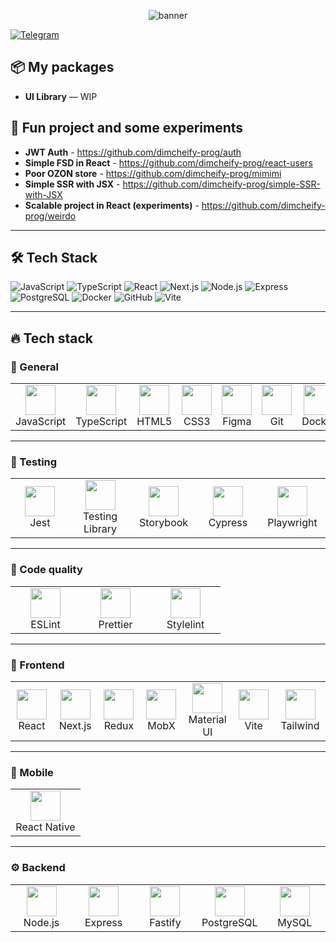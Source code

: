  
<!-- Баннер / заголовок -->
<p align="center">
  <img src="https://capsule-render.vercel.app/api?text=Here%20we%20go%20again&animation=fadeIn&type=waving&color=gradient&height=200&fontSize=50" alt="banner" />
</p>

[![Telegram](https://img.shields.io/badge/Telegram-@dimcheify-blue?logo=telegram)](https://t.me/@dimcheify)  

## 📦 My packages

- **UI Library** — WIP

## 🚀 Fun project and some experiments

- **JWT Auth** - https://github.com/dimcheify-prog/auth
- **Simple FSD in React** - https://github.com/dimcheify-prog/react-users
- **Poor OZON store** - https://github.com/dimcheify-prog/mimimi
- **Simple SSR with JSX** - https://github.com/dimcheify-prog/simple-SSR-with-JSX
- **Scalable project in React (experiments)** - https://github.com/dimcheify-prog/weirdo

---

## 🛠 Tech Stack

![JavaScript](https://img.shields.io/badge/JavaScript-F7DF1E?logo=javascript&logoColor=000)
![TypeScript](https://img.shields.io/badge/TypeScript-3178C6?logo=typescript&logoColor=fff)
![React](https://img.shields.io/badge/React-61DAFB?logo=react&logoColor=000)
![Next.js](https://img.shields.io/badge/Next.js-000000?logo=next.js)
![Node.js](https://img.shields.io/badge/Node.js-339933?logo=node.js&logoColor=fff)
![Express](https://img.shields.io/badge/Express-000000?logo=express&logoColor=fff)
![PostgreSQL](https://img.shields.io/badge/PostgreSQL-4169E1?logo=postgresql&logoColor=fff)
![Docker](https://img.shields.io/badge/Docker-2496ED?logo=docker&logoColor=fff)
![GitHub](https://img.shields.io/badge/GitHub-181717?logo=github)
![Vite](https://img.shields.io/badge/Vite-646CFF?logo=vite&logoColor=fff)

---

## 🔥 Tech stack

### 🧩 General
<table>
  <tr>
    <td align="center" width="96"><img src="https://cdn.jsdelivr.net/gh/devicons/devicon/icons/javascript/javascript-original.svg" width="48"/><br>JavaScript</td>
    <td align="center" width="96"><img src="https://cdn.jsdelivr.net/gh/devicons/devicon/icons/typescript/typescript-original.svg" width="48"/><br>TypeScript</td>
    <td align="center" width="96"><img src="https://cdn.jsdelivr.net/gh/devicons/devicon/icons/html5/html5-original.svg" width="48"/><br>HTML5</td>
    <td align="center" width="96"><img src="https://cdn.jsdelivr.net/gh/devicons/devicon/icons/css3/css3-original.svg" width="48"/><br>CSS3</td>
    <td align="center" width="96"><img src="https://cdn.jsdelivr.net/gh/devicons/devicon/icons/figma/figma-original.svg" width="48"/><br>Figma</td>
    <td align="center" width="96"><img src="https://cdn.jsdelivr.net/gh/devicons/devicon/icons/git/git-original.svg" width="48"/><br>Git</td>
    <td align="center" width="96"><img src="https://cdn.jsdelivr.net/gh/devicons/devicon/icons/docker/docker-original.svg" width="48"/><br>Docker</td>
  </tr>
</table>

---

### 🧪 Testing
<table>
  <tr>
    <td align="center" width="96"><img src="https://cdn.jsdelivr.net/gh/devicons/devicon/icons/jest/jest-plain.svg" width="48"/><br>Jest</td>
    <td align="center" width="96"><img src="https://testing-library.com/img/octopus-128x128.png" width="48"/><br>Testing Library</td>
    <td align="center" width="96"><img src="https://raw.githubusercontent.com/storybookjs/brand/main/badge/badge-storybook.svg" width="48"/><br>Storybook</td>
    <td align="center" width="96"><img src="https://cdn.jsdelivr.net/gh/devicons/devicon/icons/cypressio/cypressio-original.svg" width="48"/><br>Cypress</td>
    <td align="center" width="96"><img src="https://cdn.jsdelivr.net/gh/devicons/devicon/icons/playwright/playwright-original.svg" width="48"/><br>Playwright</td>
  </tr>
</table>

---

### 🧹 Code quality
<table>
  <tr>
    <td align="center" width="96"><img src="https://cdn.jsdelivr.net/gh/devicons/devicon/icons/eslint/eslint-original.svg" width="48"/><br>ESLint</td>
    <td align="center" width="96"><img src="https://cdn.jsdelivr.net/gh/devicons/devicon/icons/prettier/prettier-original.svg" width="48"/><br>Prettier</td>
    <td align="center" width="96"><img src="https://upload.wikimedia.org/wikipedia/commons/2/26/Stylelint_logo.svg" width="48"/><br>Stylelint</td>
  </tr>
</table>

---

### 🎨 Frontend
<table>
  <tr>
    <td align="center" width="96"><img src="https://cdn.jsdelivr.net/gh/devicons/devicon/icons/react/react-original.svg" width="48"/><br>React</td>
    <td align="center" width="96"><img src="https://cdn.jsdelivr.net/gh/devicons/devicon/icons/nextjs/nextjs-original.svg" width="48"/><br>Next.js</td>
    <td align="center" width="96"><img src="https://cdn.jsdelivr.net/gh/devicons/devicon/icons/redux/redux-original.svg" width="48"/><br>Redux</td>
    <td align="center" width="96"><img src="https://raw.githubusercontent.com/simple-icons/simple-icons/develop/icons/mobx.svg" width="48"/><br>MobX</td>
    <td align="center" width="96"><img src="https://cdn.jsdelivr.net/gh/devicons/devicon/icons/materialui/materialui-original.svg" width="48"/><br>Material UI</td>
    <td align="center" width="96"><img src="https://cdn.jsdelivr.net/gh/devicons/devicon/icons/vite/vite-original.svg" width="48"/><br>Vite</td>
    <td align="center" width="96"><img src="https://cdn.jsdelivr.net/gh/devicons/devicon/icons/tailwindcss/tailwindcss-original.svg" width="48"/><br>Tailwind</td>
  </tr>
</table>

---

### 📱 Mobile
<table>
  <tr>
    <td align="center" width="96"><img src="https://cdn.jsdelivr.net/gh/devicons/devicon/icons/react/react-original.svg" width="48"/><br>React Native</td>
  </tr>
</table>

---

### ⚙️ Backend
<table>
  <tr>
    <td align="center" width="96"><img src="https://cdn.jsdelivr.net/gh/devicons/devicon/icons/nodejs/nodejs-original.svg" width="48"/><br>Node.js</td>
    <td align="center" width="96"><img src="https://cdn.jsdelivr.net/gh/devicons/devicon/icons/express/express-original.svg" width="48"/><br>Express</td>
    <td align="center" width="96"><img src="https://raw.githubusercontent.com/simple-icons/simple-icons/develop/icons/fastify.svg" width="48"/><br>Fastify</td>
    <td align="center" width="96"><img src="https://cdn.jsdelivr.net/gh/devicons/devicon/icons/postgresql/postgresql-original.svg" width="48"/><br>PostgreSQL</td>
    <td align="center" width="96"><img src="https://cdn.jsdelivr.net/gh/devicons/devicon/icons/mysql/mysql-original.svg" width="48"/><br>MySQL</td>
  </tr>
</table>

